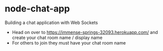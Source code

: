 # node-chat-app
Building a chat application with Web Sockets 

- Head on over to https://immense-springs-32093.herokuapp.com/ and create your chat room name / display name
- For others to join they must have your chat room name

